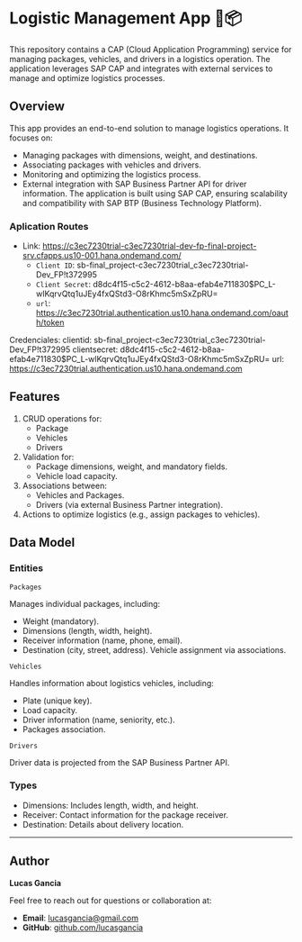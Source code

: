 # Logistic Management App 🚚📦

This repository contains a CAP (Cloud Application Programming) service for managing packages, vehicles, and drivers in a logistics operation. The application leverages SAP CAP and integrates with external services to manage and optimize logistics processes.

## Overview

This app provides an end-to-end solution to manage logistics operations. It focuses on:
* Managing packages with dimensions, weight, and destinations.
* Associating packages with vehicles and drivers.
* Monitoring and optimizing the logistics process.
* External integration with SAP Business Partner API for driver information.
The application is built using SAP CAP, ensuring scalability and compatibility with SAP BTP (Business Technology Platform).

### Aplication Routes
* Link: https://c3ec7230trial-c3ec7230trial-dev-fp-final-project-srv.cfapps.us10-001.hana.ondemand.com/
   * `Client ID`: sb-final_project-c3ec7230trial_c3ec7230trial-Dev_FP!t372995
   * `Client Secret`: d8dc4f15-c5c2-4612-b8aa-efab4e711830$PC_L-wlKqrvQtq1uJEy4fxQStd3-O8rKhmc5mSxZpRU=
   * `url`: https://c3ec7230trial.authentication.us10.hana.ondemand.com/oauth/token

Credenciales:
clientid: sb-final_project-c3ec7230trial_c3ec7230trial-Dev_FP!t372995
clientsecret: d8dc4f15-c5c2-4612-b8aa-efab4e711830$PC_L-wlKqrvQtq1uJEy4fxQStd3-O8rKhmc5mSxZpRU=
url: https://c3ec7230trial.authentication.us10.hana.ondemand.com

## Features

1. CRUD operations for:
    * Package
    * Vehicles
    * Drivers
2. Validation for:
    * Package dimensions, weight, and mandatory fields.
    * Vehicle load capacity.
3. Associations between:
    * Vehicles and Packages.
    * Drivers (via external Business Partner integration).
4. Actions to optimize logistics (e.g., assign packages to vehicles).

## Data Model
### Entities

`Packages`

Manages individual packages, including:
* Weight (mandatory).
* Dimensions (length, width, height).
* Receiver information (name, phone, email).
* Destination (city, street, address).
Vehicle assignment via associations.

`Vehicles`

Handles information about logistics vehicles, including:
* Plate (unique key).
* Load capacity.
* Driver information (name, seniority, etc.).
* Packages association.

`Drivers`

Driver data is projected from the SAP Business Partner API.

### Types
* Dimensions: Includes length, width, and height.
* Receiver: Contact information for the package receiver.
* Destination: Details about delivery location.

---

## Author

**Lucas Gancia**

Feel free to reach out for questions or collaboration at:

- **Email**: [lucasgancia@gmail.com](mailto:lucasgancia@gmail.com)
- **GitHub**: [github.com/lucasgancia](https://github.com/lucasgancia)
